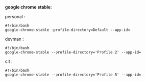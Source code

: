**google chrome stable:**

personal : 
```
#!/bin/bash
google-chrome-stable -profile-directory=Default --app-id=
```

devman : 
```
#!/bin/bash
google-chrome-stable --profile-directory='Profile 2' --app-id=
```

cit : 
```
#!/bin/bash
google-chrome-stable --profile-directory='Profile 5' --app-id=

```
